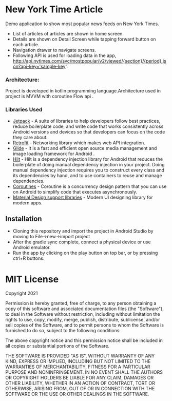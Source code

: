 # New York Time Article

Demo application to show most popular news feeds on New York Times.

* List of articles of articles are shown in home screen.
* Details  are shown on Detail Screen while tapping forward button on each article. 
* Navigation drawer to  navigate screens. 
* Following API is used for loading data in the app,
http://api.nytimes.com/svc/mostpopular/v2/viewed/{section}/{period}.json?api-key='sample-key'.


### Architecture:
Project is developed in kotlin programming  language.Architecture used in project is MVVM with coroutine Flow api .

### Libraries Used

- [Jetpack](https://developer.android.com/jetpack) - A suite of libraries to help developers follow best practices, reduce boilerplate code, and write code that works consistently across Android versions and devices so that developers can focus on the code they care about.
- [Retrofit](https://square.github.io/retrofit/) - Networking library which makes web API integration.
- [Glide](https://bumptech.github.io/glide/) - It is a fast and efficient open source media management and image loading framework for Android .
- [Hilt](https://insert-koin.io/) - Hilt is a dependency injection library for Android that reduces the boilerplate of doing manual dependency injection in your project. Doing manual dependency injection requires you to construct every class and its dependencies by hand, and to use containers to reuse and manage dependencies.
- [Coroutines](https://developer.android.com/kotlin/coroutines) - Coroutine is a concurrency design pattern that you can use on Android to simplify code that executes asynchronously.
- [Material Design support libraries](https://material.io/develop/android/docs/getting-started) - Modern UI designing library for modern apps.


## Installation

* Cloning this repository and import the project in Android Studio by moving to File->new->import project
* After the gradle sync complete, connect a physical device or use Android emulator. 
* Run the app by clicking on the play button on top bar, or by pressing ctrl+R buttons.


# MIT License

Copyright 2021

Permission is hereby granted, free of charge, to any person obtaining a copy of this software and associated documentation files (the "Software"), to deal in the Software without restriction, including without limitation the rights to use, copy, modify, merge, publish, distribute, sublicense, and/or sell copies of the Software, and to permit persons to whom the Software is furnished to do so, subject to the following conditions:

The above copyright notice and this permission notice shall be included in all copies or substantial portions of the Software.

THE SOFTWARE IS PROVIDED "AS IS", WITHOUT WARRANTY OF ANY KIND, EXPRESS OR IMPLIED, INCLUDING BUT NOT LIMITED TO THE WARRANTIES OF MERCHANTABILITY, FITNESS FOR A PARTICULAR PURPOSE AND NONINFRINGEMENT. IN NO EVENT SHALL THE AUTHORS OR COPYRIGHT HOLDERS BE LIABLE FOR ANY CLAIM, DAMAGES OR OTHER LIABILITY, WHETHER IN AN ACTION OF CONTRACT, TORT OR OTHERWISE, ARISING FROM, OUT OF OR IN CONNECTION WITH THE SOFTWARE OR THE USE OR OTHER DEALINGS IN THE SOFTWARE.
